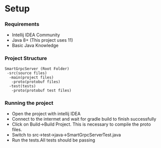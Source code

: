 # Setup
### Requirements
- Intellij IDEA Community
- Java 8+ (This project uses 11)
- Basic Java Knowledge

### Project Structure
    SmartGrpcServer (Root Folder)
     -src(source files)
      -main(project files)
       -proto(protobuf files)
      -test(tests)
       -proto(protobuf test files)
### Running the project

* Open the project with intellij IDEA
* Connect to the intermet and wait for gradle build to finish successfully
* Click on Build->Build Project. This is necessary to compile the proto files.
* Switch to src->test->java->SmartGrpcServerTest.java
* Run the tests.All tests should be passing

